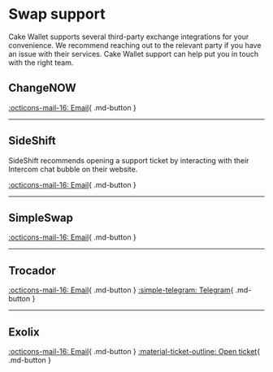 # Swap support

Cake Wallet supports several third-party exchange integrations for your convenience. We recommend reaching out to the relevant party if you have an issue with their services. Cake Wallet support can help put you in touch with the right team.

## ChangeNOW

[:octicons-mail-16: Email](mailto:support@changenow.io){ .md-button }

---

## SideShift

SideShift recommends opening a support ticket by interacting with their Intercom chat bubble on their website.

[:octicons-mail-16: Email](mailto:help@sideshift.ai){ .md-button }

---

## SimpleSwap

[:octicons-mail-16: Email](mailto:support@simpleswap.io){ .md-button }

---

## Trocador

[:octicons-mail-16: Email](mailto:mail@trocador.app){ .md-button }
[:simple-telegram: Telegram](https://t.me/TrocadorApp){ .md-button }

---

## Exolix
[:octicons-mail-16: Email](mailto:support@exolix.com){ .md-button }
[:material-ticket-outline: Open ticket](https://exolix.com/contact){ .md-button }
